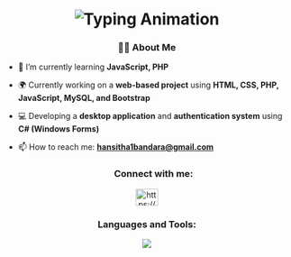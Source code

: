 <h1 align="center">
  <img src="https://readme-typing-svg.demolab.com/?lines=Hi+👋+I+am+Hansitha+Bandara;A+Passionate+Developer;Welcome+to+My+GitHub!&font=Fira%20Code&center=true&vCenter=true&width=600&height=60&duration=3000&pause=1000&color=FFA500&size=24" alt="Typing Animation">
</h1>
<h3 align="center">👨‍💻 About Me </h3>

- 🌱 I’m currently learning **JavaScript, PHP**  

- 🌍 Currently working on a **web-based project** using **HTML, CSS, PHP, JavaScript, MySQL, and Bootstrap**
   
- 💻 Developing a **desktop application** and **authentication system** using **C# (Windows Forms)**   
   
- 📫 How to reach me: **hansitha1bandara@gmail.com**

  <h3 align="center">Connect with me:</h3>
<p align="center">
<a href="https://www.linkedin.com/in/hansitha-kandepola-382a78326/" target="_blank"><img align="center" src="https://raw.githubusercontent.com/rahuldkjain/github-profile-readme-generator/master/src/images/icons/Social/linked-in-alt.svg" alt="https://www.linkedin.com/in/hansitha-kandepola-382a78326/" height="30" width="40" /></a>

<h3 align="center">Languages and Tools:</h3>
<p align="center">
<a href="https://skillicons.dev"> 
<img src="https://skillicons.dev/icons?i=html,css,js,java,php,py,c,cs,git,github,bootstrap,mysql,vscode,visualstudio"/>
 </a>
</p>
<br>

<br><br> 
</p>











<!---
- 👋 Hi, I’m @hansithaBA
- 👀 I’m interested in ...
- 🌱 I’m currently learning ...
- 💞️ I’m looking to collaborate on ...
- 📫 How to reach me ...
- 😄 Pronouns: ...
- ⚡ Fun fact: ...


hansithaBA/hansithaBA is a ✨ special ✨ repository because its `README.md` (this file) appears on your GitHub profile.
You can click the Preview link to take a look at your changes.
--->
